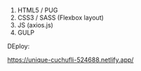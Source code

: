 ﻿1. HTML5 / PUG
2. CSS3 / SASS (Flexbox layout)
3. JS (axios.js)
4. GULP

DEploy:

https://unique-cuchufli-524688.netlify.app/